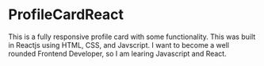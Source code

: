 # ProfileCardReact

This is a fully responsive profile card with some functionality. This was built in Reactjs using HTML, CSS, and Javscript. I want to become a well rounded Frontend Developer, so I am learing Javascript and React.
